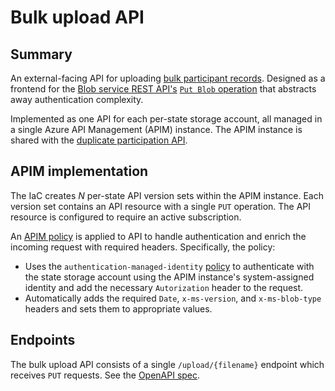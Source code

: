 # Bulk upload API

## Summary

An external-facing API for uploading [bulk participant records](bulk-import.md). Designed as a frontend for the [Blob service REST API's](https://docs.microsoft.com/en-us/rest/api/storageservices/blob-service-rest-api) [`Put Blob` operation](https://docs.microsoft.com/en-us/rest/api/storageservices/put-blob) that abstracts away authentication complexity.

Implemented as one API for each per-state storage account, all managed in a single Azure API Management (APIM) instance. The APIM instance is shared with the [duplicate participation API](../../match/duplicate-participation-api.md).

## APIM implementation

The IaC creates _N_ per-state API version sets within the APIM instance. Each version set contains an API resource with a single `PUT` operation. The API resource is configured to require an active subscription.

An [APIM policy](../../iac/apim-bulkupload-policy.xml) is applied to API to handle authentication and enrich the incoming request with required headers. Specifically, the policy:

- Uses the `authentication-managed-identity` [policy](https://docs.microsoft.com/en-us/azure/api-management/api-management-authentication-policies#ManagedIdentity) to authenticate with the state storage account using the APIM instance's system-assigned identity and add the necessary `Autorization` header to the request.
- Automatically adds the required `Date`, `x-ms-version`, and `x-ms-blob-type` headers and sets them to appropriate values.

## Endpoints

The bulk upload API consists of a single `/upload/{filename}` endpoint which receives `PUT` requests. See the [OpenAPI spec](openapi/openapi.yaml).
